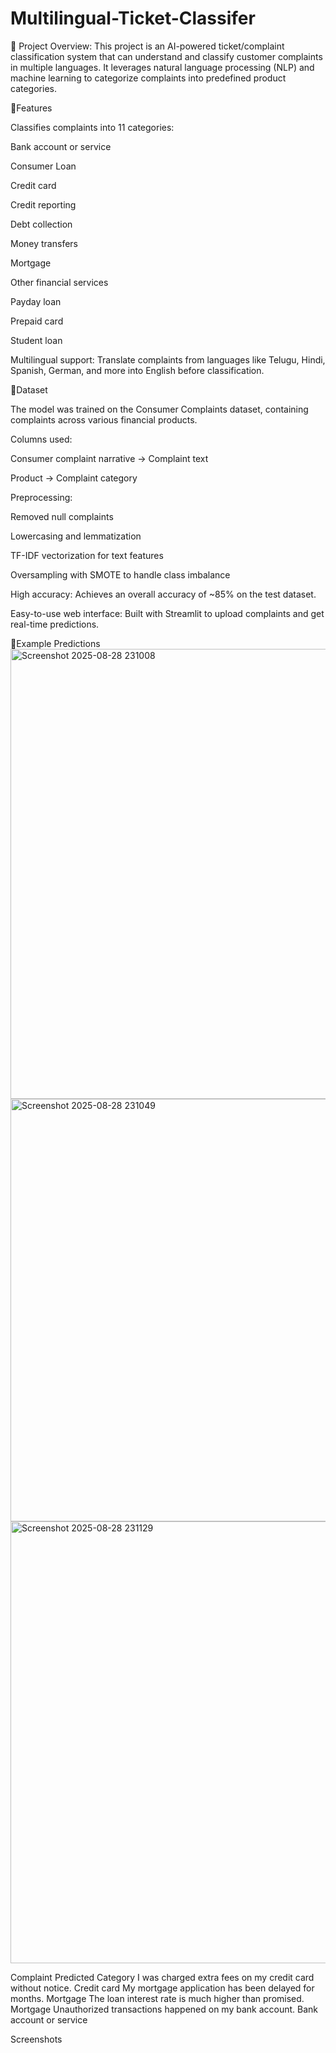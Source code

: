 # Multilingual-Ticket-Classifer
🔹 Project Overview:
This project is an AI-powered ticket/complaint classification system that can understand and classify customer complaints in multiple languages. It leverages natural language processing (NLP) and machine learning to categorize complaints into predefined product categories.

🔹Features

Classifies complaints into 11 categories:

Bank account or service

Consumer Loan

Credit card

Credit reporting

Debt collection

Money transfers

Mortgage

Other financial services

Payday loan

Prepaid card

Student loan

Multilingual support: Translate complaints from languages like Telugu, Hindi, Spanish, German, and more into English before classification.

🔹Dataset

The model was trained on the Consumer Complaints dataset, containing complaints across various financial products.

Columns used:

Consumer complaint narrative → Complaint text

Product → Complaint category

Preprocessing:

Removed null complaints

Lowercasing and lemmatization

TF-IDF vectorization for text features

Oversampling with SMOTE to handle class imbalance

High accuracy: Achieves an overall accuracy of ~85% on the test dataset.

Easy-to-use web interface: Built with Streamlit to upload complaints and get real-time predictions.


🔹Example Predictions
<img width="952" height="720" alt="Screenshot 2025-08-28 231008" src="https://github.com/user-attachments/assets/7b3355ea-5b91-41df-a0bc-5de2230f0101" />
<img width="934" height="676" alt="Screenshot 2025-08-28 231049" src="https://github.com/user-attachments/assets/fdc9e5c6-b3c6-4789-9c1a-50ef2e3e6a53" />
<img width="998" height="707" alt="Screenshot 2025-08-28 231129" src="https://github.com/user-attachments/assets/edcdd124-612b-4f86-81fe-0cbb9f091ad5" />

Complaint	Predicted                                         Category
I was charged extra fees on my credit card without notice.	Credit card
My mortgage application has been delayed for months.	      Mortgage
The loan interest rate is much higher than promised.	      Mortgage
Unauthorized transactions happened on my bank account.	    Bank account or service

Screenshots

